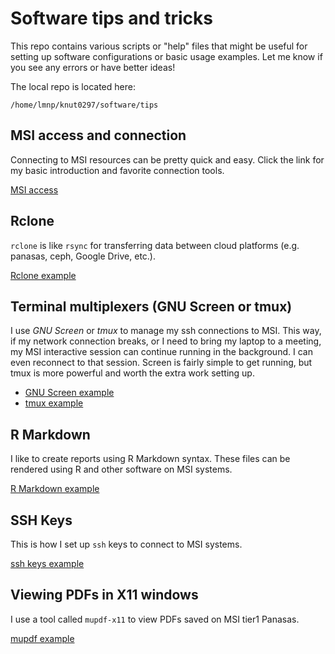 # Software tips and tricks

This repo contains various scripts or "help" files that might be useful for setting up software configurations or basic usage examples. Let me know if you see any errors or have better ideas!

The local repo is located here:

    /home/lmnp/knut0297/software/tips



## MSI access and connection

Connecting to MSI resources can be pretty quick and easy. Click the link for my basic introduction and favorite connection tools.


[MSI access](access_msi/readme.md)




## Rclone

`rclone` is like `rsync` for transferring data between cloud platforms (e.g. panasas, ceph, Google Drive, etc.).


[Rclone example](rclone/readme.md)


## Terminal multiplexers (GNU Screen or tmux) 

I use *GNU Screen* or *tmux* to manage my ssh connections to MSI. This way, if my network connection breaks, or I need to bring my laptop to a meeting, my MSI interactive session can continue running in the background. I can even reconnect to that session. Screen is fairly simple to get running, but tmux is more powerful and worth the extra work setting up. 

* [GNU Screen example](gnu_screen/readme.md)  
* [tmux example](tmux/readme.md)


## R Markdown

I like to create reports using R Markdown syntax. These files can be rendered using R and other software on MSI systems. 

[R Markdown example](rmarkdown/readme.md)





## SSH Keys

This is how I set up `ssh` keys to connect to MSI systems.

[ssh keys example](ssh_keys/readme.md)






## Viewing PDFs in X11 windows

I use a tool called `mupdf-x11` to view PDFs saved on MSI tier1 Panasas.

[mupdf example](mupdf/readme.md)


